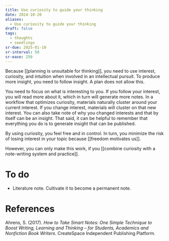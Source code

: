```yaml
---
title: Use curiosity to guide your thinking
date: 2024-10-20
aliases:
  - Use curiosity to guide your thinking
draft: false
tags:
  - thoughts
  - seedlings
sr-due: 2025-01-10
sr-interval: 50
sr-ease: 250
---
```

Because [[planning is unsuitable for thinking]], you need to use interest, curiosity, and intuition when involved in an intellectual pursuit. To produce more insight, you need to follow insight. A plan does not allow this.

You need to focus on what is interesting to you. If you follow your interest, you will read more about it, which in turn will generate more notes. In a workflow that optimizes curiosity, materials naturally cluster around your current interest. If you change interest, materials will cluster on that new interest. You can also take note of why you changed interests and that by itself can be an insight. That said, it can be helpful to remember that everything you do is to generate insight that can be published.

By using curiosity, you feel free and in control. In turn, you minimize the risk of losing interest in your topic because [[freedom motivates us]].

However, you can only make this work, if you [[combine curiosity with a note-writing system and practice]].

# To do

- Literature note. Cultivate it to become a permanent note.

# References

Ahrens, S. (2017). *How to Take Smart Notes: One Simple Technique to Boost Writing, Learning and Thinking – for Students, Academics and Nonfiction Book Writers*. CreateSpace Independent Publishing Platform.

